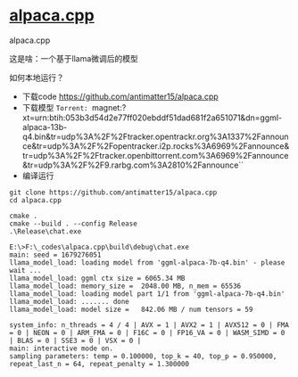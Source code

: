 # [alpaca.cpp](https://github.com/cutepig123/gitblog/issues/6)

alpaca.cpp



这是啥：一个基于llama微调后的模型

如何本地运行？

- 下载code https://github.com/antimatter15/alpaca.cpp
- 下载模型 `Torrent: `magnet:?xt=urn:btih:053b3d54d2e77ff020ebddf51dad681f2a651071&dn=ggml-alpaca-13b-q4.bin&tr=udp%3A%2F%2Ftracker.opentrackr.org%3A1337%2Fannounce&tr=udp%3A%2F%2Fopentracker.i2p.rocks%3A6969%2Fannounce&tr=udp%3A%2F%2Ftracker.openbittorrent.com%3A6969%2Fannounce&tr=udp%3A%2F%2F9.rarbg.com%3A2810%2Fannounce``
- 编译运行

```
git clone https://github.com/antimatter15/alpaca.cpp
cd alpaca.cpp

cmake .
cmake --build . --config Release
.\Release\chat.exe

E:\>F:\_codes\alpaca.cpp\build\debug\chat.exe
main: seed = 1679276051
llama_model_load: loading model from 'ggml-alpaca-7b-q4.bin' - please wait ...
llama_model_load: ggml ctx size = 6065.34 MB
llama_model_load: memory_size =  2048.00 MB, n_mem = 65536
llama_model_load: loading model part 1/1 from 'ggml-alpaca-7b-q4.bin'
llama_model_load: ....... done
llama_model_load: model size =   842.06 MB / num tensors = 59

system_info: n_threads = 4 / 4 | AVX = 1 | AVX2 = 1 | AVX512 = 0 | FMA = 0 | NEON = 0 | ARM_FMA = 0 | F16C = 0 | FP16_VA = 0 | WASM_SIMD = 0 | BLAS = 0 | SSE3 = 0 | VSX = 0 |
main: interactive mode on.
sampling parameters: temp = 0.100000, top_k = 40, top_p = 0.950000, repeat_last_n = 64, repeat_penalty = 1.300000

```



